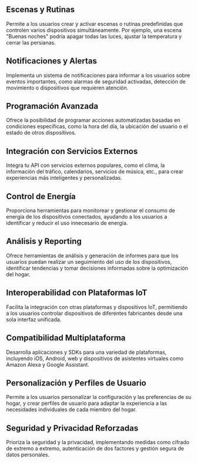 ## Escenas y Rutinas
Permite a los usuarios crear y activar escenas o rutinas predefinidas que controlen varios dispositivos simultáneamente. Por ejemplo, una escena "Buenas noches" podría apagar todas las luces, ajustar la temperatura y cerrar las persianas.

## Notificaciones y Alertas
Implementa un sistema de notificaciones para informar a los usuarios sobre eventos importantes, como alarmas de seguridad activadas, detección de movimiento o dispositivos que requieren atención.

## Programación Avanzada
Ofrece la posibilidad de programar acciones automatizadas basadas en condiciones específicas, como la hora del día, la ubicación del usuario o el estado de otros dispositivos.

## Integración con Servicios Externos
Integra tu API con servicios externos populares, como el clima, la información del tráfico, calendarios, servicios de música, etc., para crear experiencias más inteligentes y personalizadas.

## Control de Energía
Proporciona herramientas para monitorear y gestionar el consumo de energía de los dispositivos conectados, ayudando a los usuarios a identificar y reducir el uso innecesario de energía.

## Análisis y Reporting
Ofrece herramientas de análisis y generación de informes para que los usuarios puedan realizar un seguimiento del uso de los dispositivos, identificar tendencias y tomar decisiones informadas sobre la optimización del hogar.

## Interoperabilidad con Plataformas IoT
Facilita la integración con otras plataformas y dispositivos IoT, permitiendo a los usuarios controlar dispositivos de diferentes fabricantes desde una sola interfaz unificada.

## Compatibilidad Multiplataforma
Desarrolla aplicaciones y SDKs para una variedad de plataformas, incluyendo iOS, Android, web y dispositivos de asistentes virtuales como Amazon Alexa y Google Assistant.

## Personalización y Perfiles de Usuario
Permite a los usuarios personalizar la configuración y las preferencias de su hogar, y crear perfiles de usuario para adaptar la experiencia a las necesidades individuales de cada miembro del hogar.

## Seguridad y Privacidad Reforzadas
Prioriza la seguridad y la privacidad, implementando medidas como cifrado de extremo a extremo, autenticación de dos factores y gestión segura de datos personales.
